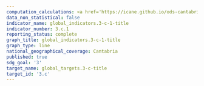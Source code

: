 ```yaml
---
computation_calculations: <a href='https://icane.github.io/ods-cantabria/assets/pdf/3.c.1.1.pdf' target='_blank'>Número de personas colegiadas en medicina por cada 10.000 habitantes</a><br><a href='https://icane.github.io/ods-cantabria/assets/pdf/3.c.1.2.pdf' target='_blank'>Número de personas colegiadas en enfermería por cada 10.000 habitantes</a><br><a href='https://icane.github.io/ods-cantabria/assets/pdf/3.c.1.3.pdf' target='_blank'>Número de personas colegiadas en odontología y estomatología por cada 10.000 habitantes</a><br><a href='https://icane.github.io/ods-cantabria/assets/pdf/3.c.1.4.pdf' target='_blank'>Número de personas colegiadas en farmacia por cada 10.000 habitantes</a>
data_non_statistical: false
indicator_name: global_indicators.3-c-1-title
indicator_number: 3.c.1
reporting_status: complete
graph_title: global_indicators.3-c-1-title
graph_type: line
national_geographical_coverage: Cantabria
published: true
sdg_goal: '3'
target_name: global_targets.3-c-title
target_id: '3.c'
---
```

